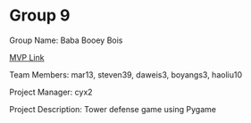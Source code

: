 # Group 9
Group Name: Baba Booey Bois

[MVP Link](https://docs.google.com/document/d/1yOmdWzi0zf3s5MRBWbk72Z3OQyCWbW9pnIzQNjCIx9Y/edit?usp=sharing)

Team Members: mar13, steven39, daweis3, boyangs3, haoliu10

Project Manager: cyx2

Project Description: Tower defense game using Pygame
